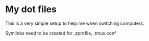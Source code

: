 # My dot files

This is a very simple setup to help me when switching computers.

Symlinks need to be created for .zprofile, .tmux.conf
